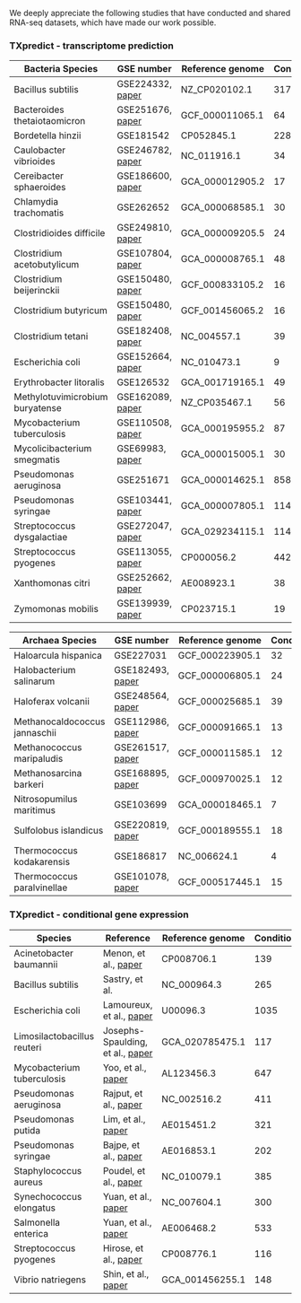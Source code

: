 We deeply appreciate the following studies that have conducted and shared RNA-seq datasets, which have made our work possible.

### TXpredict - transcriptome prediction
| Bacteria Species              | GSE number  | Reference genome          | Condition# |
|-------------------------------|-------------|---------------------------|------------|
| Bacillus subtilis              | GSE224332, [paper](https://www.nature.com/articles/s41564-023-01518-4)  | NZ_CP020102.1             | 317        |
| Bacteroides thetaiotaomicron   | GSE251676, [paper](https://pubmed.ncbi.nlm.nih.gov/39109911/)| GCF_000011065.1           | 64         |
| Bordetella hinzii              | GSE181542  | CP052845.1                | 228        |
| Caulobacter vibrioides         | GSE246782, [paper](https://pubmed.ncbi.nlm.nih.gov/38466718/)| NC_011916.1               | 34         |
| Cereibacter sphaeroides        | GSE186600, [paper](https://pubmed.ncbi.nlm.nih.gov/35767559/) | GCA_000012905.2           | 17         |
| Chlamydia trachomatis          | GSE262652   | GCA_000068585.1           | 30         |
| Clostridioides difficile       | GSE249810, [paper](https://pubmed.ncbi.nlm.nih.gov/38289141/) | GCA_000009205.5           | 24         |
| Clostridium acetobutylicum     | GSE107804, [paper](https://pubmed.ncbi.nlm.nih.gov/30374459/) | GCA_000008765.1           | 48         |
| Clostridium beijerinckii       | GSE150480, [paper](https://www.sciencedirect.com/science/article/pii/S1385894720314297) | GCF_000833105.2           | 16         |
| Clostridium butyricum          | GSE150480, [paper](https://www.sciencedirect.com/science/article/pii/S1385894720314297) | GCF_001456065.2           | 16         |
| Clostridium tetani             | GSE182408, [paper](https://pmc.ncbi.nlm.nih.gov/articles/PMC8778922/) | NC_004557.1               | 39         |
| Escherichia coli               | GSE152664, [paper](https://pubmed.ncbi.nlm.nih.gov/33020480/) | NC_010473.1               | 9          |
| Erythrobacter litoralis        | GSE126532  | GCA_001719165.1           | 49         |
| Methylotuvimicrobium buryatense| GSE162089, [paper](https://pubmed.ncbi.nlm.nih.gov/33988977/) | NZ_CP035467.1             | 56         |
| Mycobacterium tuberculosis     | GSE110508, [paper](https://pubmed.ncbi.nlm.nih.gov/33514755/) | GCA_000195955.2           | 87         |
| Mycolicibacterium smegmatis    | GSE69983, [paper](https://bmcgenomics.biomedcentral.com/articles/10.1186/s12864-016-3190-4)  | GCA_000015005.1           | 30         |
| Pseudomonas aeruginosa         | GSE251671  | GCA_000014625.1           | 858        |
| Pseudomonas syringae           | GSE103441, [paper](https://www.pnas.org/doi/10.1073/pnas.1800529115) | GCA_000007805.1           | 114        |
| Streptococcus dysgalactiae     | GSE272047, [paper](https://pmc.ncbi.nlm.nih.gov/articles/PMC11559094/) | GCA_029234115.1           | 114        |
| Streptococcus pyogenes         | GSE113055, [paper](https://pubmed.ncbi.nlm.nih.gov/30778225/) | CP000056.2                | 442        |
| Xanthomonas citri             | GSE252662, [paper](https://pubmed.ncbi.nlm.nih.gov/39266555/) | AE008923.1                | 38         |
| Zymomonas mobilis              | GSE139939, [paper](https://pubmed.ncbi.nlm.nih.gov/32694125/) | CP023715.1                | 19         |

| Archaea Species                  | GSE number   | Reference genome         | Condition# |
|----------------------------------|--------------|--------------------------|------------|
| Haloarcula hispanica             | GSE227031    | GCF_000223905.1          | 32         |
| Halobacterium salinarum          | GSE182493, [paper](https://pubmed.ncbi.nlm.nih.gov/34883507/) | GCF_000006805.1          | 24         |
| Haloferax volcanii               | GSE248564, [paper](https://pubmed.ncbi.nlm.nih.gov/38204420/)  | GCF_000025685.1          | 39         |
| Methanocaldococcus jannaschii    | GSE112986, [paper](https://pubmed.ncbi.nlm.nih.gov/30824444/)  | GCF_000091665.1          | 13         |
| Methanococcus maripaludis        | GSE261517, [paper](https://pubmed.ncbi.nlm.nih.gov/39414898/) | GCF_000011585.1          | 12         |
| Methanosarcina barkeri           | GSE168895, [paper](https://www.frontiersin.org/journals/microbiology/articles/10.3389/fmicb.2022.878387/full)  | GCF_000970025.1          | 12         |
| Nitrosopumilus maritimus         | GSE103699   | GCA_000018465.1          | 7          |
| Sulfolobus islandicus            | GSE220819, [paper](https://pubmed.ncbi.nlm.nih.gov/36715325/) | GCF_000189555.1          | 18         |
| Thermococcus kodakarensis        | GSE186817   | NC_006624.1              | 4          |
| Thermococcus paralvinellae       | GSE101078, [paper](https://pubmed.ncbi.nlm.nih.gov/29235714/) | GCF_000517445.1          | 15         |


### TXpredict - conditional gene expression
| Species                        | Reference                 | Reference genome         | Condition# |
|--------------------------------|---------------------------|--------------------------|------------|
| Acinetobacter baumannii        | Menon, et al., [paper](https://pubmed.ncbi.nlm.nih.gov/38189271/)           | CP008706.1              | 139        |
| Bacillus subtilis              | Sastry, et al.         | NC_000964.3             | 265        |
| Escherichia coli               | Lamoureux, et al., [paper](https://pubmed.ncbi.nlm.nih.gov/37713610/)      | U00096.3                | 1035       |
| Limosilactobacillus reuteri    | Josephs-Spaulding, et al., [paper](https://pubmed.ncbi.nlm.nih.gov/38349131/)| GCA_020785475.1         | 117        |
| Mycobacterium tuberculosis     | Yoo, et al., [paper](https://pubmed.ncbi.nlm.nih.gov/35306876/)            | AL123456.3              | 647        |
| Pseudomonas aeruginosa         | Rajput, et al., [paper](https://pubmed.ncbi.nlm.nih.gov/36095122/)         | NC_002516.2             | 411        |
| Pseudomonas putida             | Lim, et al., [paper](https://pubmed.ncbi.nlm.nih.gov/35489688/)            | AE015451.2              | 321        |
| Pseudomonas syringae           | Bajpe, et al., [paper](https://pubmed.ncbi.nlm.nih.gov/37638727/)          | AE016853.1              | 202        |
| Staphylococcus aureus          | Poudel, et al., [paper](https://pubmed.ncbi.nlm.nih.gov/36321827/)         | NC_010079.1             | 385        |
| Synechococcus elongatus        | Yuan, et al., [paper](https://pmc.ncbi.nlm.nih.gov/articles/PMC11420160/)            | NC_007604.1             | 300        |
| Salmonella enterica            | Yuan, et al., [paper](https://pmc.ncbi.nlm.nih.gov/articles/PMC11420160/)            | AE006468.2              | 533        |
| Streptococcus pyogenes         | Hirose, et al., [paper](https://pubmed.ncbi.nlm.nih.gov/37278526/)          | CP008776.1              | 116        |
| Vibrio natriegens              | Shin, et al., [paper](https://pubmed.ncbi.nlm.nih.gov/37285268/)            | GCA_001456255.1         | 148        |

